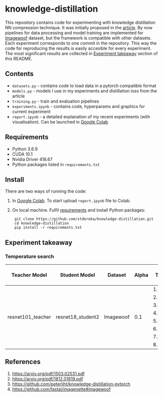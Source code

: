 # knowledge-distillation

This repository contains code for experimenting with knowledge distillation NN compression technique. It was initially proposed in the [article](https://arxiv.org/pdf/1503.02531.pdf). By now pipelines for data processing and model training are implemented for [Imagewoof](https://github.com/fastai/imagenette#imagewoof) dataset, but the framework is compatible with other datasets. Each experiment corresponds to one commit in the repository. This way the code for reproducing the results is easily accesible for every experiment. The most significant results are collected in [Experiment takeaway](#experiment-takeaway) section of this README.

## Contents

* `datasets.py` - contains code to load data in a pytorch compatible format
* `models.py` - models I use in my experiments and distillation loss from the article
* `training.py` - train and evaluation pipelines
* `experiments.ipynb` - contains code, hyperparams and graphics for current experiment
* `report.ipynb` - a detailed explanation of my recent experiments (with visualisation). Can be launched in [Google Colab](https://colab.research.google.com/)

## Requirements

* Python 3.6.9
* CUDA 10.1
* Nvidia Driver 418.67
* Python packages listed in `requirements.txt`

## Install

There are two ways of running the code:

1. In [Google Colab](https://colab.research.google.com/). To start upload `report.ipynb` file to Colab.

2. On local machine. Fulfil [requirements](#requirements) and install Python packages:

        git clone https://github.com/stdereka/knowledge-distillation.git
        cd knowledge-distillation
        pip install -r requirements.txt

## Experiment takeaway

### Temperature search

<table>
<thead>
  <tr>
    <th>Teacher Model</th>
    <th>Student Model</th>
    <th>Dataset</th>
    <th>Alpha</th>
    <th>T</th>
    <th>Accuracy<br>(Distilled)</th>
    <th>Accuracy<br>(No Teacher)</th>
    <th>Code</th>
  </tr>
</thead>
<tbody>
  <tr>
    <td rowspan="8">resnet101_teacher</td>
    <td rowspan="8">resnet18_student2</td>
    <td rowspan="8">Imagewoof</td>
    <td rowspan="8">0.1</td>
    <td>1.0</td>
    <td>0.9253</td>
    <td rowspan="8">0.9262</td>
    <td rowspan="8"><a href="https://github.com/stdereka/knowledge-distillation/tree/7deaae57bd9f61f70f38f74cf07f5714a6c43932" target="_blank" rel="noopener noreferrer">link</a></td>
  </tr>
  <tr>
    <td>2.0</td>
    <td>0.9284</td>
  </tr>
  <tr>
    <td>3.0</td>
    <td>0.9298</td>
  </tr>
  <tr>
    <td>4.0</td>
    <td><strong>0.9306</strong></td>
  </tr>
  <tr>
    <td>5.0</td>
    <td>0.9303</td>
  </tr>
  <tr>
    <td>6.0</td>
    <td>0.9295</td>
  </tr>
  <tr>
    <td>7.0</td>
    <td>0.9284</td>
  </tr>
  <tr>
    <td>8.0</td>
    <td>0.9284</td>
  </tr>
</tbody>
</table>

## References

1. https://arxiv.org/pdf/1503.02531.pdf
2. https://arxiv.org/pdf/1812.01819.pdf
3. https://github.com/peterliht/knowledge-distillation-pytorch
4. https://github.com/fastai/imagenette#imagewoof
